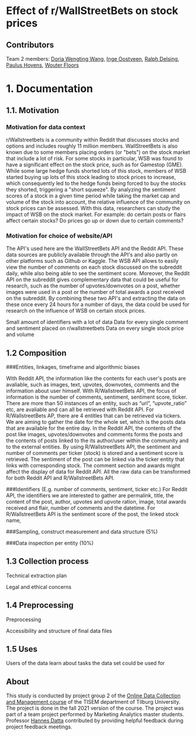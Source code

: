 # Effect of r/WallStreetBets on stock prices

## Contributors
Team 2 
members: [Doria Wengting Wang](https://github.com/DoriaWW), [Inge Oostveen](https://github.com/IngeOostveen), [Ralph Delsing](https://github.com/RalphGit21), [Paulus Hovens](https://github.com/pphovens), [Wouter Floors](https://github.com/WouterFloors)

# 1. Documentation

## 1.1. Motivation

### Motivation for data context

r/Wallstreetbets is a community within Reddit that discusses stocks and options and includes roughly 11 million members. WallStreetBets is also known due to some members placing orders (or "bets") on the stock market that include a lot of risk. For some stocks in particular, WSB was found to have a significant effect on the stock price, such as for Gamestop (GME). While some large hedge funds shorted lots of this stock, members of WSB started buying up lots of this stock leading to stock prices to increase, which consequently led to the hedge funds being forced to buy the stocks they shorted, triggering a "short squeeze".
By analyzing the sentiment scores of a stock in a given time period while taking the market cap and volume of the stock into account, the relative influence of the community on stock prices can be assessed. 
With this data, researchers can study the impact of WSB on the stock market. For example: do certain posts or flairs affect certain stocks? Do prices go up or down due to certain comments? 

### Motivation for choice of website/API

The API's used here are the WallStreetBets API and the Reddit API. These data sources are publicly available through the API's and also partly on other platforms such as Github or Kaggle. 
The WSB API allows to easily view the number of comments on each stock discussed on the subreddit daily, while also being able to see the sentiment score. Moreover, the Reddit API on the subreddit gives complementary data that could be useful for research, such as the number of upvotes/downvotes on a post, whether images were used in a post or the number of total awards a post received on the subreddit. By combining these two API's and extracting the data on these once every 24 hours for a number of days, the data could be used for research on the influence of WSB on certain stock prices. 

Small amount of identifiers with a lot of data
Data for every single comment and sentiment placed on r/wallstreetbets
Data on every single stock price and volume


## 1.2 Composition 

###Entities, linkages, timeframe and algorithmic biases

With Reddit API, the information like the contents for each user's posts are avaliable, such as images, text, upvotes, downvotes, comments and the information about user himself.
With R/WallstreetBets API, the focus of information is the number of comments, sentiment, sentiment score, ticker. There are more than 50 instances of an entity, such as “url”, “upvote_ratio” etc, are avaliable and can all be retrieved with Reddit API. For R/WallstreetBets AP, there are 4 entitles that can be retrieved via tickers. We are aiming to gather the date for the whole set, which is the posts data that are available for the entire day. 
In the Reddit API, the contents of the post like images, upvotes/downvotes and comments forms the posts and the contents of posts linked to the its author/user within the community and to the external entities. By using R/WallstreetBets API, the sentiment and number of comments per ticker (stock) is stored and a sentiment score is retrieved.
The sentiment of the post can be linked via the ticker entity that links with corresponding stock. 
The comment section and awards might affect the display of data for Reddit API. All the raw data can be transformed for both Reddit API and R/WallstreetBets API. 

###Identifiers (E.g. number of comments, sentiment, ticker etc.)
For Reddit API, the identifiers we are interested to gather are permalink, title, the content of the post, author, upvotes and upvote ration, image, total awards received and flair, number of comments and the datetime. 
For R/WallstreetBets API is the sentiment score of the post, the linked stock name,

###Sampling, construct measurement and data structure (5%)


###Data inspection per entity (10%)

## 1.3 Collection process

Technical extraction plan 

Legal and ethical concerns 

## 1.4 Preprocessing

Preprocessing

Accessibility and structure of final data files

## 1.5 Uses
Users of the data learn about tasks the data set could be used for 

## About

This study is conducted by project group 2 of the [Online Data Collection and Management course](https://github.com/hannesdatta/course-odcm) of the TISEM department of Tilburg University. 
The project is done in the fall 2021 version of the course. The project was part of a team project performed by Marketing Analytics master students. Professor [Hannes Datta](https://github.com/hannesdatta) contributed by providing helpful feedback during project feedback meetings.
